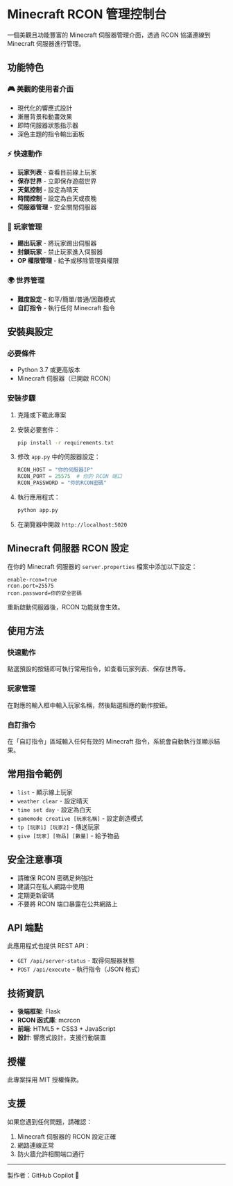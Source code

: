 # Minecraft RCON 管理控制台

一個美觀且功能豐富的 Minecraft 伺服器管理介面，透過 RCON 協議連線到 Minecraft 伺服器進行管理。

## 功能特色

### 🎮 美觀的使用者介面
- 現代化的響應式設計
- 漸層背景和動畫效果
- 即時伺服器狀態指示器
- 深色主題的指令輸出面板

### ⚡ 快速動作
- **玩家列表** - 查看目前線上玩家
- **保存世界** - 立即保存遊戲世界
- **天氣控制** - 設定為晴天
- **時間控制** - 設定為白天或夜晚
- **伺服器管理** - 安全關閉伺服器

### 👥 玩家管理
- **踢出玩家** - 將玩家踢出伺服器
- **封鎖玩家** - 禁止玩家進入伺服器
- **OP 權限管理** - 給予或移除管理員權限

### 🌍 世界管理
- **難度設定** - 和平/簡單/普通/困難模式
- **自訂指令** - 執行任何 Minecraft 指令

## 安裝與設定

### 必要條件
- Python 3.7 或更高版本
- Minecraft 伺服器（已開啟 RCON）

### 安裝步驟

1. 克隆或下載此專案
2. 安裝必要套件：
   ```bash
   pip install -r requirements.txt
   ```

3. 修改 `app.py` 中的伺服器設定：
   ```python
   RCON_HOST = "你的伺服器IP"
   RCON_PORT = 25575  # 你的 RCON 端口
   RCON_PASSWORD = "你的RCON密碼"
   ```

4. 執行應用程式：
   ```bash
   python app.py
   ```

5. 在瀏覽器中開啟 `http://localhost:5020`

## Minecraft 伺服器 RCON 設定

在你的 Minecraft 伺服器的 `server.properties` 檔案中添加以下設定：

```properties
enable-rcon=true
rcon.port=25575
rcon.password=你的安全密碼
```

重新啟動伺服器後，RCON 功能就會生效。

## 使用方法

### 快速動作
點選預設的按鈕即可執行常用指令，如查看玩家列表、保存世界等。

### 玩家管理
在對應的輸入框中輸入玩家名稱，然後點選相應的動作按鈕。

### 自訂指令
在「自訂指令」區域輸入任何有效的 Minecraft 指令，系統會自動執行並顯示結果。

## 常用指令範例

- `list` - 顯示線上玩家
- `weather clear` - 設定晴天
- `time set day` - 設定為白天
- `gamemode creative [玩家名稱]` - 設定創造模式
- `tp [玩家1] [玩家2]` - 傳送玩家
- `give [玩家] [物品] [數量]` - 給予物品

## 安全注意事項

- 請確保 RCON 密碼足夠強壯
- 建議只在私人網路中使用
- 定期更新密碼
- 不要將 RCON 端口暴露在公共網路上

## API 端點

此應用程式也提供 REST API：

- `GET /api/server-status` - 取得伺服器狀態
- `POST /api/execute` - 執行指令（JSON 格式）

## 技術資訊

- **後端框架**: Flask
- **RCON 函式庫**: mcrcon
- **前端**: HTML5 + CSS3 + JavaScript
- **設計**: 響應式設計，支援行動裝置

## 授權

此專案採用 MIT 授權條款。

## 支援

如果您遇到任何問題，請確認：
1. Minecraft 伺服器的 RCON 設定正確
2. 網路連線正常
3. 防火牆允許相關端口通行

---

製作者：GitHub Copilot 🤖

